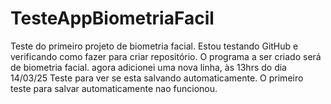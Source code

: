 # TesteAppBiometriaFacil
Teste do primeiro projeto de biometria facial.
Estou testando GitHub e verificando como fazer para criar repositório.
O programa a ser criado será de biometria facial.
agora adicionei uma nova linha, às 13hrs do dia 14/03/25
Teste para ver se esta salvando automaticamente.
O primeiro teste para salvar automaticamente nao funcionou. 